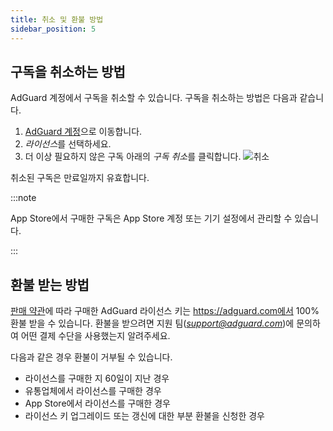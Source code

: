 ```yaml
---
title: 취소 및 환불 방법
sidebar_position: 5
---
```


## 구독을 취소하는 방법

AdGuard 계정에서 구독을 취소할 수 있습니다. 구독을 취소하는 방법은 다음과 같습니다.

 1. [AdGuard 계정](https://my.adguard.com/)으로 이동합니다.
 1. *라이선스*를 선택하세요.
 1. 더 이상 필요하지 않은 구독 아래의 *구독 취소*를 클릭합니다. ![취소](https://cdn.adtidy.org/content/kb/ad_blocker/general/newaccount-cancel-sub.png)

 취소된 구독은 만료일까지 유효합니다.

:::note

App Store에서 구매한 구독은 App Store 계정 또는 기기 설정에서 관리할 수 있습니다.

:::

## 환불 받는 방법

[판매 약관](https://adguard.com/terms-of-sale.html)에 따라 구매한 AdGuard 라이선스 키는 https://adguard.com에서 100% 환불 받을 수 있습니다. 환불을 받으려면 지원 팀(*support@adguard.com*)에 문의하여 어떤 결제 수단을 사용했는지 알려주세요.

다음과 같은 경우 환불이 거부될 수 있습니다.

- 라이선스를 구매한 지 60일이 지난 경우
- 유통업체에서 라이선스를 구매한 경우
- App Store에서 라이선스를 구매한 경우
- 라이선스 키 업그레이드 또는 갱신에 대한 부분 환불을 신청한 경우
